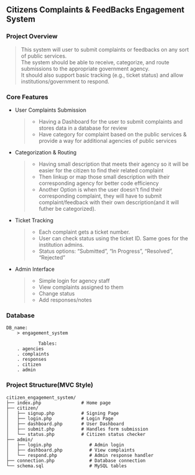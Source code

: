 ## Citizens Complaints & FeedBacks Engagement System

### Project Overview

>This system will user to submit complaints or feedbacks on any sort of public services.\
>The system should be able to receive, categorize, and route submissions to the appropriate government agency.\
>It should also support basic tracking (e.g., ticket status) and allow institutions/government to respond.

### Core Features

* User Complaints Submission
    > * Having a Dashboard for the user to submit complaints and stores data in a database for review
    > * Have category for complaint based on the public services & provide a way for additional agencies of public services



* Categorization & Routing
    > * Having small description that meets their agency so it will be easier for the citizen to find their related complaint
    > * Then linkup or map those small description with their corresponding agency for better code efficiency
    > * Another Option is when the user doesn't find their corresponding complaint, they will have to submit complaint/feedback with their own description(and it will futher be categorized).

    
* Ticket Tracking
    > * Each complaint gets a ticket number.
    > * User can check status using the ticket ID. Same goes for the institution admins.
    > * Status options: “Submitted”, “In Progress”, “Resolved”, “Rejected”


* Admin Interface
    > * Simple login for agency staff
    > * View complaints assigned to them
    > * Change status
    > * Add responses/notes


### Database

    DB_name:
        > engagement_system

                Tables:
        . agencies
        . complaints
        . responses
        . citizen
        . admin

### Project Structure(MVC Style)

    citizen_engagement_system/
    ├── index.php               # Home page
    ├── citizen/
    │   ├── signup.php          # Signing Page
    │   ├── login.php           # Login Page
    │   ├── dashboard.php       # User Dashboard
    │   ├── submit.php          # Handles form submission
    │   └── status.php          # Citizen status checker 
    ├── admin/
    │   ├── login.php              # Admin login
    │   ├── dashboard.php          # View complaints
    │   └── respond.php            # Admin response handler
    ├── connection.php             # Database connection
    └── schema.sql                 # MySQL tables

